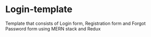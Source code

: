 # Login-template
Template that consists of Login form, Registration form and Forgot Password form using MERN stack and Redux
